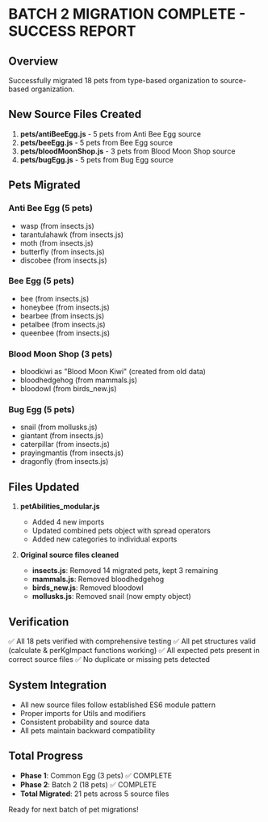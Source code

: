 # BATCH 2 MIGRATION COMPLETE - SUCCESS REPORT

## Overview
Successfully migrated 18 pets from type-based organization to source-based organization.

## New Source Files Created
1. **pets/antiBeeEgg.js** - 5 pets from Anti Bee Egg source
2. **pets/beeEgg.js** - 5 pets from Bee Egg source  
3. **pets/bloodMoonShop.js** - 3 pets from Blood Moon Shop source
4. **pets/bugEgg.js** - 5 pets from Bug Egg source

## Pets Migrated

### Anti Bee Egg (5 pets)
- wasp (from insects.js)
- tarantulahawk (from insects.js)
- moth (from insects.js)
- butterfly (from insects.js)
- discobee (from insects.js)

### Bee Egg (5 pets)
- bee (from insects.js)
- honeybee (from insects.js)
- bearbee (from insects.js)
- petalbee (from insects.js)
- queenbee (from insects.js)

### Blood Moon Shop (3 pets)
- bloodkiwi as "Blood Moon Kiwi" (created from old data)
- bloodhedgehog (from mammals.js)
- bloodowl (from birds_new.js)

### Bug Egg (5 pets)
- snail (from mollusks.js)
- giantant (from insects.js)
- caterpillar (from insects.js)
- prayingmantis (from insects.js)
- dragonfly (from insects.js)

## Files Updated
1. **petAbilities_modular.js**
   - Added 4 new imports
   - Updated combined pets object with spread operators
   - Added new categories to individual exports

2. **Original source files cleaned**
   - **insects.js**: Removed 14 migrated pets, kept 3 remaining
   - **mammals.js**: Removed bloodhedgehog
   - **birds_new.js**: Removed bloodowl
   - **mollusks.js**: Removed snail (now empty object)

## Verification
✅ All 18 pets verified with comprehensive testing
✅ All pet structures valid (calculate & perKgImpact functions working)
✅ All expected pets present in correct source files
✅ No duplicate or missing pets detected

## System Integration
- All new source files follow established ES6 module pattern
- Proper imports for Utils and modifiers
- Consistent probability and source data
- All pets maintain backward compatibility

## Total Progress
- **Phase 1**: Common Egg (3 pets) ✅ COMPLETE
- **Phase 2**: Batch 2 (18 pets) ✅ COMPLETE
- **Total Migrated**: 21 pets across 5 source files

Ready for next batch of pet migrations!
